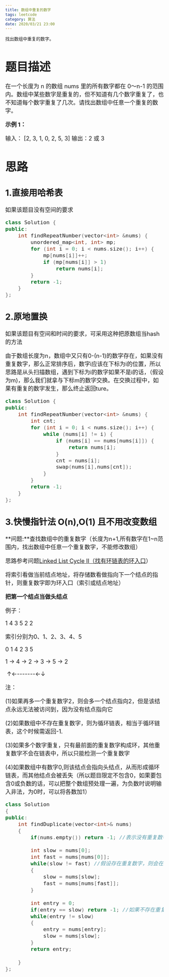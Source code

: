 ```yaml
---
title: 数组中重复的数字
tags: leetcode
category: 算法
date: 2020/03/21 23:00
---
```


找出数组中重复的数字。

<!--more-->

<font size=4>

# 题目描述


在一个长度为 n 的数组 nums 里的所有数字都在 0～n-1 的范围内。数组中某些数字是重复的，但不知道有几个数字重复了，也不知道每个数字重复了几次。请找出数组中任意一个重复的数字。

**示例 1：**

输入：
[2, 3, 1, 0, 2, 5, 3]
输出：2 或 3 

# 思路

## 1.直接用哈希表

如果该题目没有空间的要求

```c++
class Solution {
public:
    int findRepeatNumber(vector<int> &nums) {
        unordered_map<int, int> mp;
        for (int i = 0; i < nums.size(); i++) {
            mp[nums[i]]++;
            if (mp[nums[i]] > 1)
                return nums[i];
        }
        return -1;
    }
};

```

## 2.原地置换

如果该题目有空间和时间的要求，可采用这种把原数组当hash的方法

由于数组长度为n，数组中又只有0-(n-1)的数字存在，如果没有重复数字，那么正常排序后，数字i应该在下标为i的位置，所以思路是从头扫描数组，遇到下标为i的数字如果不是i的话，（假设为m)，那么我们就拿与下标m的数字交换。在交换过程中，如果有重复的数字发生，那么终止返回ture。

```c++
class Solution {
public:
    int findRepeatNumber(vector<int> &nums) {
        int cnt;
        for (int i = 0; i < nums.size(); i++) {
            while (nums[i] != i) {
                if (nums[i] == nums[nums[i]]) {
                    return nums[i];
                }
                cnt = nums[i];
                swap(nums[i],nums[cnt]);
            }
        }
        return -1;
    }
};

```

## 3.快慢指针法  O(n),O(1) 且不用改变数组

**问题:**查找数组中的重复数字（长度为n+1,所有数字在1~n范围内，找出数组中任意一个重复数字，不能修改数组）

思路参考问题[Linked List Cycle II（找有环链表的环入口](https://app.yinxiang.com/shard/s59/nl/20484633/5190f553-4c73-478b-ba0c-971346ea889e)）

将索引看做当前结点地址，将存储数看做指向下一个结点的指针，则重复数字即为环入口（索引或结点地址）

**把第一个结点当做头结点**

例子：

1 4 3 5 2 2

索引分别为0、1、2、3、4、5

0     1      4      2     3     5

1 -> 4 -> 2 -> 3 -> 5 -> 2

​        ↑←-------←↓

注：

  (1)如果再多一个重复数字2，则会多一个结点指向2，但是该结点永远无法被访问到，因为没有结点指向它

  (2)如果数组中不存在重复数字，则为循环链表，相当于循环链表，这个时候需返回-1.

  (3)如果多个数字重复，只有最前面的重复数字构成环，其他重复数字不会在链表中，所以只能检测一个重复数字

  (4)如果数组中有数字0,则该结点会指向头结点，从而形成循环链表，而其他结点会被丢失（所以题目限定不包含0，如果要包含0或负数的话，可以把整个数组预处理一遍，为负数时说明输入非法，为0时，可以将各数加1）

```c++
class Solution
{
public:
    int findDuplicate(vector<int>& nums)
    {
        if(nums.empty()) return -1; //表示没有重复数字
       
        int slow = nums[0];
        int fast = nums[nums[0]];
        while(slow != fast) //假设存在重复数字，则会在环内相遇，假设不存在重复数字，形成循环链表，在头结点相遇
        {
            slow = nums[slow];
            fast = nums[nums[fast]];
        }
       
        int entry = 0;
        if(entry == slow) return -1; //如果不存在重复数字，为循环链表（环入口在起始位置），则返回-1
        while(entry != slow)
        {
            entry = nums[entry];
            slow = nums[slow];
        }
        return entry;
       
    }
};
```

